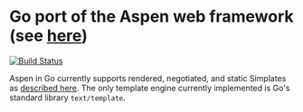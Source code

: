 # Go port of the Aspen web framework (see [here](http://aspen.io))

[![Build Status](https://travis-ci.org/gittip/aspen-go.png)](https://travis-ci.org/gittip/aspen-go)

Aspen in Go currently supports rendered, negotiated, and static Simplates as
[described here](http://aspen.io/simplates/). The only template engine
currently implemented is Go's standard library `text/template`.

